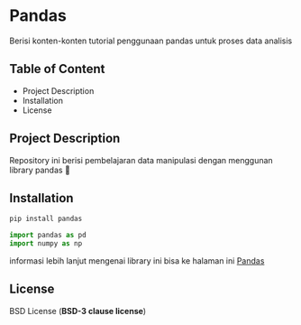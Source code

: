 # Pandas
Berisi konten-konten tutorial penggunaan pandas untuk proses data analisis

## Table of Content
* Project Description
* Installation
* License

## Project Description
Repository ini berisi pembelajaran data manipulasi dengan menggunan library pandas 🐼

## Installation
```python
pip install pandas
```

```python
import pandas as pd
import numpy as np
```

informasi lebih lanjut mengenai library ini bisa ke halaman ini [Pandas](https://pandas.pydata.org)

## License
BSD License (**BSD-3 clause license**)
